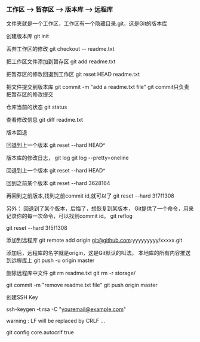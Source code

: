 ### 工作区 --> 暂存区 --> 版本库 --> 远程库

文件夹就是一个工作区，工作区有一个隐藏目录.git，这是Git的版本库

创建版本库
git init

丢弃工作区的修改
git checkout -- readme.txt

把工作区文件添加到暂存区
git add readme.txt

把暂存区的修改回退到工作区
git reset HEAD readme.txt

把文件提交到版本库
git commit -m "add a readme.txt file"  git commit只负责把暂存区的修改提交

仓库当前的状态
git status

查看修改信息
git diff readme.txt

版本回退

回退到上一个版本
git reset --hard HEAD^

版本库的修改日志，
git log
git log --pretty=oneline

回退到上一个版本
git reset --hard HEAD^

回到之前某个版本
git reset --hard 3628164

再回到之前版本,找到之前commit id,就可以了
git reset --hard 3f7f1308

另外：
回退到了某个版本，后悔了，想恢复到某版本，
Git提供了一个命令，用来记录你的每一次命令，可以找到commit id。
git reflog

git reset --hard 3f5f1308

添加到远程库
git remote add origin git@github.com:yyyyyyyyy/xxxxx.git

添加后，远程库的名字就是origin，这是Git默认的叫法。
本地库的所有内容推送到远程库上
git push -u origin master

删除远程库中文件
git rm readme.txt
git rm -r storage/

git commit -m "remove readme.txt file"
git push origin master



创建SSH Key

ssh-keygen -t rsa -C "youremail@example.com"



 warning : LF will be replaced by CRLF ...

git config core.autocrlf true
